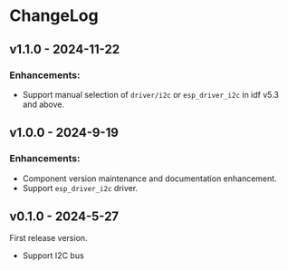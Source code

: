 # ChangeLog

## v1.1.0 - 2024-11-22

### Enhancements:

- Support manual selection of ``driver/i2c`` or ``esp_driver_i2c`` in idf v5.3 and above.

## v1.0.0 - 2024-9-19

### Enhancements:

- Component version maintenance and documentation enhancement.
- Support `esp_driver_i2c` driver.

## v0.1.0 - 2024-5-27

First release version.

- Support I2C bus
